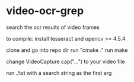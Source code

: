 # video-ocr-grep
search the ocr results of video frames

to compile:
install tesseract and opencv >= 4.5.4

clone and go into repo dir
run "cmake ."
run make

change VideoCapture cap("...") to your video file

run ./tst with a search string as the first arg
